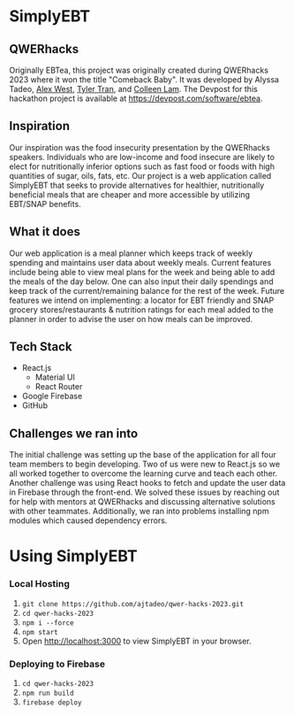 # SimplyEBT

## QWERhacks
Originally EBTea, this project was originally created during QWERhacks 2023 where it won the title "Comeback Baby". It was developed by Alyssa Tadeo, [Alex West](https://github.com/awest25), [Tyler Tran](https://github.com/tylerdtran), and [Colleen Lam](https://github.com/colleenhlam). The Devpost for this hackathon project is available at https://devpost.com/software/ebtea.

## Inspiration

Our inspiration was the food insecurity presentation by the QWERhacks speakers. Individuals who are low-income and food insecure are likely to elect for nutritionally inferior options such as fast food or foods with high quantities of sugar, oils, fats, etc. 
Our project is a web application called SimplyEBT that seeks to provide alternatives for healthier, nutritionally beneficial meals that are cheaper and more accessible by utilizing EBT/SNAP benefits.

## What it does

Our web application is a meal planner which keeps track of weekly spending and maintains user data about weekly meals. 
Current features include being able to view meal plans for the week and being able to add the meals of the day below. One can also input their daily spendings and keep track of the current/remaining balance for the rest of the week.
Future features we intend on implementing: a locator for EBT friendly and SNAP grocery stores/restaurants & nutrition ratings for each meal added to the planner in order to advise the user on how meals can be improved.

## Tech Stack
* React.js
  * Material UI
  * React Router
* Google Firebase
* GitHub

## Challenges we ran into
The initial challenge was setting up the base of the application for all four team members to begin developing. Two of us were new to React.js so we all worked together to overcome the learning curve and teach each other. Another challenge was using React hooks to fetch and update the user data in Firebase through the front-end. We solved these issues by reaching out for help with mentors at QWERhacks and discussing alternative solutions with other teammates. Additionally, we ran into problems installing npm modules which caused dependency errors.

# Using SimplyEBT

### Local Hosting
1. `git clone https://github.com/ajtadeo/qwer-hacks-2023.git`
2. `cd qwer-hacks-2023`
3. `npm i --force`
4. `npm start` 
5. Open [http://localhost:3000](http://localhost:3000) to view SimplyEBT in your browser.

### Deploying to Firebase
1. `cd qwer-hacks-2023`
2. `npm run build`
3. `firebase deploy`
